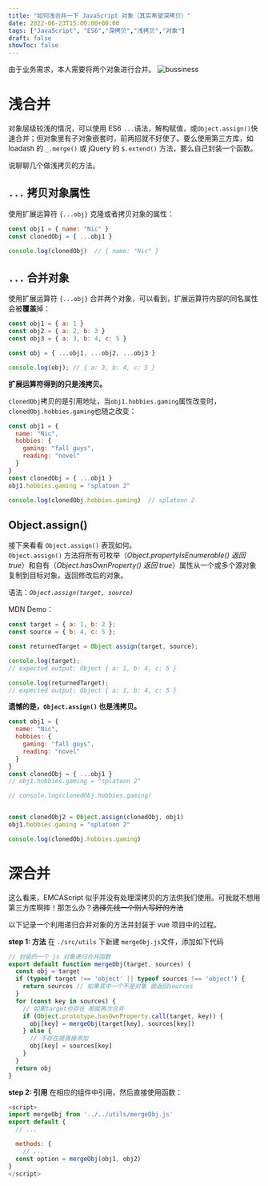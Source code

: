 ```yaml
---
title: "如何浅合并一下 JavaScript 对象（其实希望深拷贝）"
date: 2022-06-23T15:00:00+08:00
tags: ["JavaScript", "ES6","深拷贝","浅拷贝","对象"]
draft: false
showToc: false
---
```

由于业务需求，本人需要将两个对象进行合并。 
![bussiness](https://nic-gz-1308403500.file.myqcloud.com/posts/js-object-merge-2022-06-24-14-02-37.jpg)

# 浅合并

对象层级较浅的情况，可以使用 ES6 `...`语法，解构赋值，或`Object.assign()`快速合并；但对象里有子对象嵌套时，前两招就不好使了。要么使用第三方库，如 loadash 的 `_.merge()` 或 jQuery 的 `$.extend()` 方法，要么自己封装一个函数。

说聊聊几个做浅拷贝的方法。
## `...` 拷贝对象属性
使用扩展运算符 `{...obj}` 克隆或者拷贝对象的属性：
```js
const obj1 = { name: "Nic" }
const clonedObj = { ...obj1 }

console.log(clonedObj)  // { name: "Nic" }
```
## `...` 合并对象
使用扩展运算符 `{...obj}` 合并两个对象，可以看到，扩展运算符内部的同名属性会被**覆盖**掉：
```js
const obj1 = { a: 1 }
const obj2 = { a: 2, b: 3 }
const obj3 = { a: 3, b: 4, c: 5 }

const obj = { ...obj1, ...obj2, ...obj3 }

console.log(obj); // { a: 3, b: 4, c: 5 }
```

**扩展运算符得到的只是浅拷贝。**  

`clonedObj`拷贝的是引用地址，当`obj1.hobbies.gaming`属性改变时，`clonedObj.hobbies.gaming`也随之改变：
```js
const obj1 = {
  name: "Nic",
  hobbies: {
    gaming: "fall guys",
    reading: "novel"
  }
}
const clonedObj = { ...obj1 }
obj1.hobbies.gaming = "splatoon 2"

console.log(clonedObj.hobbies.gaming)  // splatoon 2
```

## Object.assign()
接下来看看 `Object.assign()` 表现如何。  
`Object.assign()` 方法将所有可枚举（*Object.propertyIsEnumerable() 返回 true*）和自有（*Object.hasOwnProperty() 返回 true*）属性从一个或多个源对象复制到目标对象，返回修改后的对象。  

语法：*`Object.assign(target, source)`*  

MDN Demo：
```js
const target = { a: 1, b: 2 };
const source = { b: 4, c: 5 };

const returnedTarget = Object.assign(target, source);

console.log(target);
// expected output: Object { a: 1, b: 4, c: 5 }

console.log(returnedTarget);
// expected output: Object { a: 1, b: 4, c: 5 }
```

**遗憾的是，`Object.assign()` 也是浅拷贝。**
```js
const obj1 = {
  name: "Nic",
  hobbies: {
    gaming: "fall guys",
    reading: "novel"
  }
}
const clonedObj = { ...obj1 }
// obj1.hobbies.gaming = "splatoon 2"

// console.log(clonedObj.hobbies.gaming) 


const clonedObj2 = Object.assign(clonedObj, obj1)
obj1.hobbies.gaming = "splatoon 2"

console.log(clonedObj.hobbies.gaming) 
```


# 深合并
这么看来，EMCAScript 似乎并没有处理深拷贝的方法供我们使用。可我就不想用第三方库啊摔！那怎么办？~~选择先找一个别人写好的方法~~

以下记录一个利用递归合并对象的方法并封装于 vue 项目中的过程。

**step 1: 方法**
在 `./src/utils` 下新建 `mergeObj.js`文件，添加如下代码
```js
// 封装的一个 js 对象递归合并函数
export default function mergeObj(target, sources) {
  const obj = target
  if (typeof target !== 'object' || typeof sources !== 'object') {
    return sources // 如果其中一个不是对象 就返回sources
  }
  for (const key in sources) {
    // 如果target也存在 那就再次合并
    if (Object.prototype.hasOwnProperty.call(target, key)) {
      obj[key] = mergeObj(target[key], sources[key])
    } else {
      // 不存在就直接添加
      obj[key] = sources[key]
    }
  }
  return obj
}

```
**step 2: 引用**
在相应的组件中引用，然后直接使用函数：
```js
<script>
import mergeObj from '../../utils/mergeObj.js'
export default {
  // ... 

  methods: {
    // ...
  const option = mergeObj(obj1, obj2)
}
</script>
```